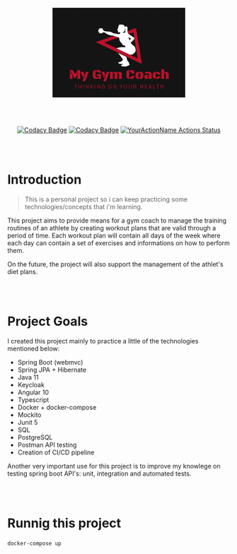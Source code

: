 <div style="text-align:center">

![LOGO](mgc-logo.png)

</br>
</br>

[![Codacy Badge](https://app.codacy.com/project/badge/Grade/eab6d1e186484085bfba6b7b7b8bd2f4)](https://www.codacy.com/gh/wallysoncarvalho/my-gym-coach/dashboard?utm_source=github.com&utm_medium=referral&utm_content=wallysoncarvalho/my-gym-coach&utm_campaign=Badge_Grade)
[![Codacy Badge](https://app.codacy.com/project/badge/Coverage/eab6d1e186484085bfba6b7b7b8bd2f4)](https://www.codacy.com/gh/wallysoncarvalho/my-gym-coach/dashboard?utm_source=github.com&utm_medium=referral&utm_content=wallysoncarvalho/my-gym-coach&utm_campaign=Badge_Coverage)
[![YourActionName Actions Status](https://github.com/wallysoncarvalho/my-gym-coach/workflows/MGC%20API/badge.svg)](https://github.com/wallysoncarvalho/my-gym-coach/actions)

</div>

</br>
</br>

# <b>Introduction</b>

>This is a personal project so i can keep practicing some technologies/concepts that i'm learning.

This project aims to provide means for a gym coach to manage the training routines of an athlete by creating workout plans that are valid through a period of time. Each workout plan will contain all days of the week where each day can contain a set of exercises and informations on how to perform them.

On the future, the project will also support the management of the athlet's diet plans.

</br>
</br>

# <b>Project Goals</b>

I created this project mainly to practice a little of the technologies mentioned below:

- Spring Boot (webmvc)
- Spring JPA + Hibernate
- Java 11
- Keycloak
- Angular 10
- Typescript
- Docker + docker-compose
- Mockito
- Junit 5
- SQL
- PostgreSQL
- Postman API testing
- Creation of CI/CD pipeline

Another very important use for this project is to improve my knowlege on testing spring boot API's: unit, integration and automated tests.

</br>
</br>

# <b>Runnig this project</b>

`docker-compose up`

